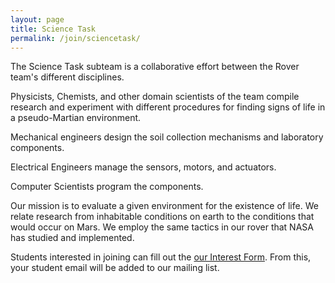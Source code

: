 ```yaml
---
layout: page 
title: Science Task
permalink: /join/sciencetask/
---
```


<!-- Pic -->

The Science Task subteam is a collaborative effort between the Rover team's different disciplines.

Physicists, Chemists, and other domain scientists of the team compile research and experiment with different procedures for finding signs of life in a pseudo-Martian environment.

Mechanical engineers design the soil collection mechanisms and laboratory components.

Electrical Engineers manage the sensors, motors, and actuators.

Computer Scientists program the components.

Our mission is to evaluate a given environment for the existence of life. We relate research from inhabitable conditions on earth to the conditions that would occur on Mars. We employ the same tactics in our rover that NASA has studied and implemented.

Students interested in joining can fill out the [our Interest Form](https://forms.office.com/r/3GAwYTq6cD). From this, your student email will be added to our mailing list.
